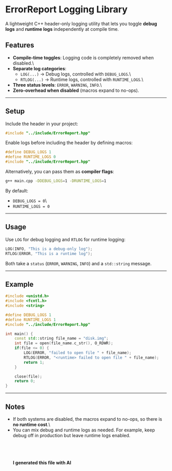 # ErrorReport Logging Library

A lightweight C++ header-only logging utility that lets you toggle
**debug logs** and **runtime logs** independently at compile time.

## Features

-   **Compile-time toggles**: Logging code is completely removed when
    disabled.\
-   **Separate log categories**:
    -   `LOG(...)` → Debug logs, controlled with `DEBUG_LOGS`.\
    -   `RTLOG(...)` → Runtime logs, controlled with `RUNTIME_LOGS`.\
-   **Three status levels**: `ERROR`, `WARNING`, `INFO`.\
-   **Zero-overhead when disabled** (macros expand to no-ops).

------------------------------------------------------------------------

## Setup

Include the header in your project:

``` cpp
#include "../include/ErrorReport.hpp"
```

Enable logs before including the header by defining macros:

``` cpp
#define DEBUG_LOGS 1
#define RUNTIME_LOGS 0
#include "../include/ErrorReport.hpp"
```

Alternatively, you can pass them as **compiler flags**:

``` sh
g++ main.cpp -DDEBUG_LOGS=1 -DRUNTIME_LOGS=1
```

By default:

-   `DEBUG_LOGS = 0`\
-   `RUNTIME_LOGS = 0`

------------------------------------------------------------------------

## Usage

Use `LOG` for debug logging and `RTLOG` for runtime logging:

``` cpp
LOG(INFO, "This is a debug-only log");
RTLOG(ERROR, "This is a runtime log");
```

Both take a `status` (`ERROR`, `WARNING`, `INFO`) and a `std::string`
message.

------------------------------------------------------------------------

## Example

``` cpp
#include <unistd.h>
#include <fcntl.h>
#include <string>

#define DEBUG_LOGS 1
#define RUNTIME_LOGS 1
#include "../include/ErrorReport.hpp"

int main() {
    const std::string file_name = "disk.img";
    int file = open(file_name.c_str(), O_RDWR);
    if(file <= 0) {
        LOG(ERROR, "failed to open file " + file_name);
        RTLOG(ERROR, "<runtime> failed to open file " + file_name);
        return 1;
    }

    close(file);
    return 0;
}
```

------------------------------------------------------------------------

## Notes

-   If both systems are disabled, the macros expand to no-ops, so there
    is **no runtime cost**.\
-   You can mix debug and runtime logs as needed. For example, keep
    debug off in production but leave runtime logs enabled.
<br> <br> <br> <br> <br>
**I generated this file with AI**